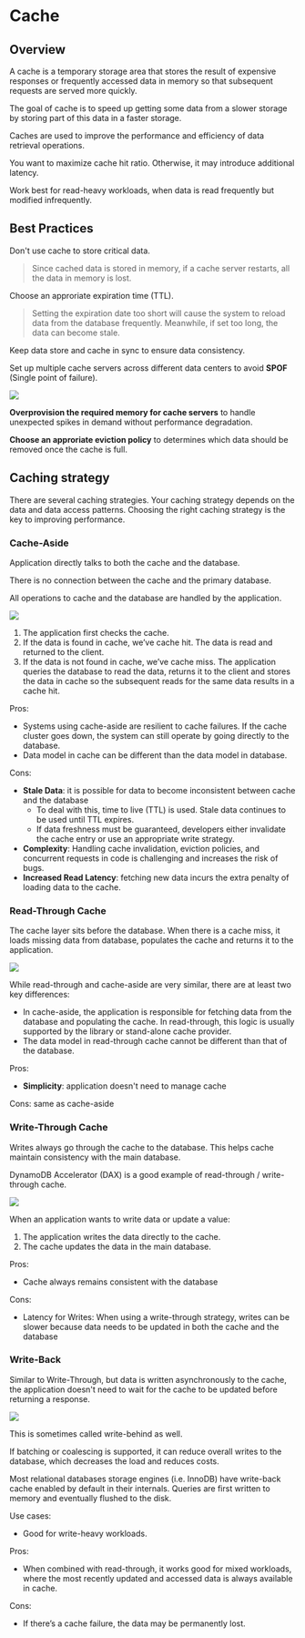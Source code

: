 # Cache

## Overview

A cache is a temporary storage area that stores the result of expensive responses or frequently accessed data in memory so that subsequent requests are served more quickly.

The goal of cache is to speed up getting some data from a slower storage by storing part of this data in a faster storage.

Caches are used to improve the performance and efficiency of data retrieval operations.

You want to maximize cache hit ratio. Otherwise, it may introduce additional latency.

Work best for read-heavy workloads, when data is read frequently but modified infrequently.


## Best Practices

Don't use cache to store critical data.

> Since cached data is stored in memory, if a cache server restarts, all the data in memory is lost.

Choose an approriate expiration time (TTL).

> Setting the expiration date too short will cause the system to reload data from the database frequently. Meanwhile, if set too long, the data can become stale.

Keep data store and cache in sync to ensure data consistency.

Set up multiple cache servers across different data centers to avoid **SPOF** (Single point of failure).

![](https://upload.wikimedia.org/wikipedia/commons/thumb/8/83/Single_Point_of_Failure.png/400px-Single_Point_of_Failure.png)

**Overprovision the required memory for cache servers** to handle unexpected spikes in demand without performance degradation.

**Choose an approriate eviction policy** to determines which data should be removed once the cache is full.


## Caching strategy

There are several caching strategies. Your caching strategy depends on the data and data access patterns. Choosing the right caching strategy is the key to improving performance.


### Cache-Aside

Application directly talks to both the cache and the database.

There is no connection between the cache and the primary database.

All operations to cache and the database are handled by the application. 

![](https://codeahoy.com/img/cache-aside.png)

1. The application first checks the cache.
2. If the data is found in cache, we’ve cache hit. The data is read and returned to the client.
3. If the data is not found in cache, we’ve cache miss. The application queries the database to read the data, returns it to the client and stores the data in cache so the subsequent reads for the same data results in a cache hit.

Pros:
- Systems using cache-aside are resilient to cache failures. If the cache cluster goes down, the system can still operate by going directly to the database.
- Data model in cache can be different than the data model in database.

Cons:
- **Stale Data**: it is possible for data to become inconsistent between cache and the database
  - To deal with this, time to live (TTL) is used. Stale data continues to be used until TTL expires.
  - If data freshness must be guaranteed, developers either invalidate the cache entry or use an appropriate write strategy.
- **Complexity**: Handling cache invalidation, eviction policies, and concurrent requests in code is challenging and increases the risk of bugs.
- **Increased Read Latency**: fetching new data incurs the extra penalty of loading data to the cache.


### Read-Through Cache

The cache layer sits before the database. When there is a cache miss, it loads missing data from database, populates the cache and returns it to the application.

![](https://codeahoy.com/img/read-through.png)

While read-through and cache-aside are very similar, there are at least two key differences:
- In cache-aside, the application is responsible for fetching data from the database and populating the cache. In read-through, this logic is usually supported by the library or stand-alone cache provider.
- The data model in read-through cache cannot be different than that of the database.


Pros:
- **Simplicity**: application doesn't need to manage cache

Cons: same as cache-aside


### Write-Through Cache

Writes always go through the cache to the database. This helps cache maintain consistency with the main database.

DynamoDB Accelerator (DAX) is a good example of read-through / write-through cache.

![](https://codeahoy.com/img/write-through.png)

When an application wants to write data or update a value:
1. The application writes the data directly to the cache.
2. The cache updates the data in the main database.

Pros:
- Cache always remains consistent with the database

Cons: 
- Latency for Writes: When using a write-through strategy, writes can be slower because data needs to be updated in both the cache and the database



### Write-Back

Similar to Write-Through, but data is written asynchronously to the cache, the application doesn't need to wait for the cache to be updated before returning a response.

![](https://codeahoy.com/img/write-back.png)

This is sometimes called write-behind as well.

If batching or coalescing is supported, it can reduce overall writes to the database, which decreases the load and reduces costs.

Most relational databases storage engines (i.e. InnoDB) have write-back cache enabled by default in their internals. Queries are first written to memory and eventually flushed to the disk.

Use cases:
- Good for write-heavy workloads.

Pros:
- When combined with read-through, it works good for mixed workloads, where the most recently updated and accessed data is always available in cache.

Cons:
- If there’s a cache failure, the data may be permanently lost.
